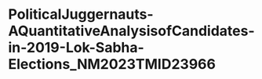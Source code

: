 # PoliticalJuggernauts-AQuantitativeAnalysisofCandidates-in-2019-Lok-Sabha-Elections_NM2023TMID23966